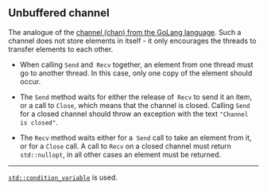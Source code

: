 ## Unbuffered channel

The analogue of the [channel (chan) from the GoLang language](https://gobyexample.com/channels). Such a channel does not store elements in itself - it only encourages the threads to transfer elements to each other.

- When calling `Send` and` Recv` together, an element from one thread must go to another thread. In this case, only one copy of the element should occur.

- The `Send` method waits for either the release of` Recv` to send it an item, or a call to `Close`, which means that the channel is closed. Calling `Send` for a closed channel should throw an exception with the text ` "Channel is closed" `.

- The `Recv` method waits either for a` Send` call to take an element from it, or for a `Close` call. A call to `Recv` on a closed channel must return `std::nullopt`, in all other cases an element must be returned.

---

[`std::condition_variable`](https://en.cppreference.com/w/cpp/thread/condition_variable) is used.
